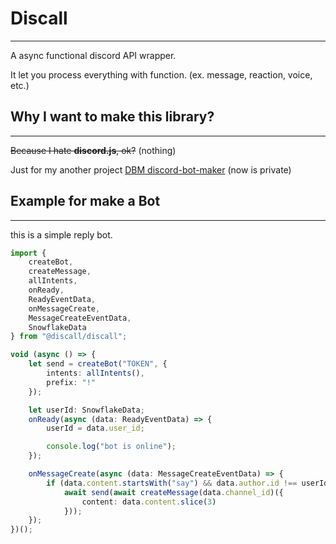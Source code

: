 # Discall

---

A async functional discord API wrapper.

It let you process everything with function. (ex. message, reaction, voice, etc.)



## Why I want to make this library?

---

~~Because I hate **discord.js**, ok?~~
(nothing)

Just for my another project [DBM discord-bot-maker](https://github.com/rexwu1104/DBM-discord-bot-maker)
(now is private)

## Example for make a Bot

---

this is a simple reply bot.

```typescript
import {
    createBot,
    createMessage,
    allIntents,
    onReady,
    ReadyEventData,
    onMessageCreate,
    MessageCreateEventData,
    SnowflakeData
} from "@discall/discall";

void (async () => {
    let send = createBot("TOKEN", {
        intents: allIntents(),
        prefix: "!"
    });

    let userId: SnowflakeData;
    onReady(async (data: ReadyEventData) => {
        userId = data.user_id;

        console.log("bot is online");
    });

    onMessageCreate(async (data: MessageCreateEventData) => {
        if (data.content.startsWith("say") && data.author.id !== userId)
            await send(await createMessage(data.channel_id)({
                content: data.content.slice(3)
            }));
    });
})();
```